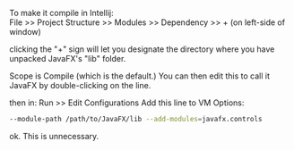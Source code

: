 To make it compile in Intellij:\
File >> Project Structure >> Modules >> Dependency >> + (on left-side of window)
   
clicking the "+" sign will let you designate the directory where you have unpacked JavaFX's "lib" folder.
   
Scope is Compile (which is the default.) You can then edit this to call it JavaFX by double-clicking on the line.
   
then in:
Run >> Edit Configurations
Add this line to VM Options:
```bash
--module-path /path/to/JavaFX/lib --add-modules=javafx.controls
```
ok. This is unnecessary.